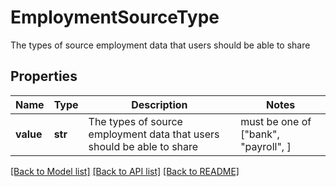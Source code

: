 # EmploymentSourceType

The types of source employment data that users should be able to share

## Properties
Name | Type | Description | Notes
------------ | ------------- | ------------- | -------------
**value** | **str** | The types of source employment data that users should be able to share |  must be one of ["bank", "payroll", ]

[[Back to Model list]](../README.md#documentation-for-models) [[Back to API list]](../README.md#documentation-for-api-endpoints) [[Back to README]](../README.md)



